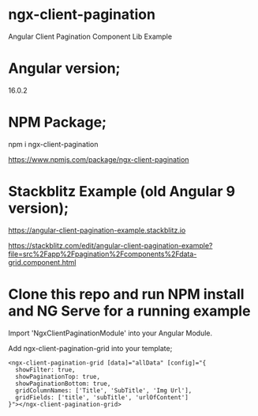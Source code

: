 # ngx-client-pagination
Angular Client Pagination Component Lib Example

# Angular version;

16.0.2

# NPM Package;

npm i ngx-client-pagination

<https://www.npmjs.com/package/ngx-client-pagination>

# Stackblitz Example (old Angular 9 version);

<https://angular-client-pagination-example.stackblitz.io>

<https://stackblitz.com/edit/angular-client-pagination-example?file=src%2Fapp%2Fpagination%2Fcomponents%2Fdata-grid.component.html>

# Clone this repo and run NPM install and NG Serve for a running example 

Import 'NgxClientPaginationModule' into your Angular Module.

Add ngx-client-pagination-grid into your template;
```
<ngx-client-pagination-grid [data]="allData" [config]="{
  showFilter: true,
  showPaginationTop: true,
  showPaginationBottom: true,
  gridColumnNames: ['Title', 'SubTitle', 'Img Url'],
  gridFields: ['title', 'subTitle', 'urlOfContent']
}"></ngx-client-pagination-grid>
```
